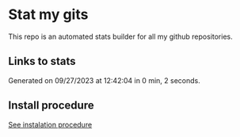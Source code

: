 # Stat my gits

This repo is an automated stats builder for all my github repositories.

## Links to stats


Generated on 09/27/2023 at 12:42:04 in 0 min, 2 seconds.

## Install procedure

[See instalation procedure](./src/install.md)
